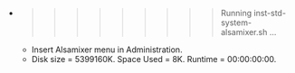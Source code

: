 * >>>>>>>>> Running inst-std-system-alsamixer.sh ...
  * Insert Alsamixer menu in Administration.
  * Disk size = 5399160K. Space Used = 8K. Runtime = 00:00:00:00.
